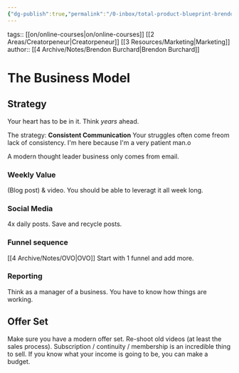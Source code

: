 ```yaml
---
{"dg-publish":true,"permalink":"/0-inbox/total-product-blueprint-brendon-burchard/"}
---
```


tags:: [[on/online-courses\|on/online-courses]] [[2 Areas/Creatorpeneur\|Creatorpeneur]] [[3 Resources/Marketing\|Marketing]]
author:: [[4 Archive/Notes/Brendon Burchard\|Brendon Burchard]]

# The Business Model
## Strategy
Your heart has to be in it.
Think *years* ahead.

The strategy: **Consistent Communication**
Your struggles often come freom lack of consistency.
I'm here because I'm a very patient man.o

A modern thought leader business only comes from email.

### Weekly Value
(Blog post) & video.
You should be able to leveragt it all week long.

### Social Media
4x daily posts.
Save and recycle posts.

### Funnel sequence
[[4 Archive/Notes/OVO\|OVO]]
Start with 1 funnel and add more.

### Reporting
Think as a manager of a business. You have to know how things are working.

## Offer Set
Make sure you have a modern offer set.
Re-shoot old videos (at least the sales process).
Subscription / continuity / membership is an incredible thing to sell. If you know what your income is going to be, you can make a budget.